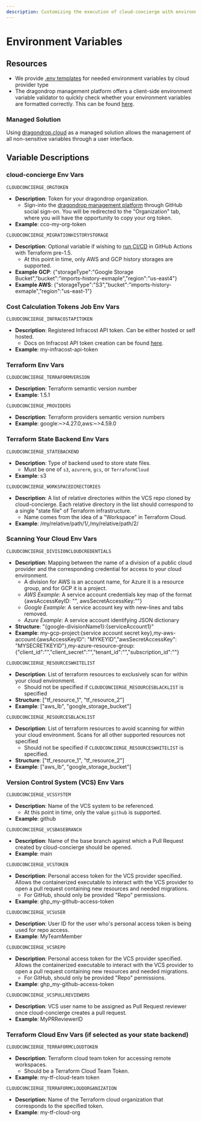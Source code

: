 ```yaml
---
description: Customizing the execution of cloud-concierge with environment variables
---
```


# Environment Variables

## Resources

* We provide [.env templates](https://github.com/dragondrop-cloud/cloud-concierge/tree/dev/examples/environments) for needed environment variables by cloud provider type
* The dragondrop management platform offers a client-side environment variable validator to quickly check whether your environment variables are formatted correctly. This can be found [here](https://app.dragondrop.cloud/env-var-validator).

### Managed Solution

Using [dragondrop.cloud](https://app.dragondrop.cloud) as a managed solution allows the management of all non-sensitive variables through a user interface.

## Variable Descriptions

### cloud-concierge Env Vars

`CLOUDCONCIERGE_ORGTOKEN`

* **Description**: Token for your dragondrop organization.
  * Sign-into the [dragondrop management platform](https://app.dragondrop.cloud) through GitHub social sign-on. You will be redirected to the "Organization" tab, where you will have the opportunity to copy your org token.
* **Example**: cco-my-org-token

`CLOUDCONCIERGE_MIGRATIONHISTORYSTORAGE`

* **Description**: Optional variable if wishing to [run CI/CD](running-imports-with-ci-cd.md) in GitHub Actions with Terraform pre-1.5.
  * At this point in time, only AWS and GCP history storages are supported.
* **Example** **GCP**: {"storageType":"Google Storage Bucket","bucket":"imports-history-exmaple","region":"us-east4"}
* **Example AWS**: {"storageType":"S3","bucket":"imports-history-exmaple","region":"us-east-1"}&#x20;

### Cost Calculation Tokens Job Env Vars

`CLOUDCONCIERGE_INFRACOSTAPITOKEN`

* **Description**: Registered Infracost API token. Can be either hosted or self hosted.
  * Docs on Infracost API token creation can be found [here](https://github.com/infracost/cloud-pricing-api).
* **Example**: my-infracost-api-token

### Terraform Env Vars

`CLOUDCONCIERGE_TERRAFORMVERSION`

* **Description**: Terraform semantic version number
* **Example**: 1.5.1

`CLOUDCONCIERGE_PROVIDERS`

* **Description**: Terraform providers semantic version numbers
* **Example**: google:\~>4.27.0,aws:\~>4.59.0

### Terraform State Backend Env Vars

`CLOUDCONCIERGE_STATEBACKEND`

* **Description**: Type of backend used to store state files.
  * Must be one of `s3`, `azurerm`, `gcs`, or  `TerraformCloud`&#x20;
* **Example**: s3

`CLOUDCONCIERGE_WORKSPACEDIRECTORIES`

* **Description**: A list of relative directories within the VCS repo cloned by cloud-concierge. Each relative directory in the list should correspond to a single "state file" of Terraform infrastructure.
  * Name comes from the idea of a "Workspace" in Terraform Cloud.
* **Example**: /my/relative/path/1/,/my/relative/path/2/

### Scanning Your Cloud Env Vars

`CLOUDCONCIERGE_DIVISIONCLOUDCREDENTIALS`

* **Description**: Mapping between the name of a division of a public cloud provider and the corresponding credential for access to your cloud environment.
  * A division for AWS is an account name, for Azure it is a resource group, and for GCP it is a project.
  * _AWS Example_: A service account credentials key map of the format {awsAccessKeyID: "", awsSecretAccessKey:""}
  * _Google Example_: A service account key with new-lines and tabs removed.
  * _Azure Example_: A service account identifying JSON dictionary
* **Structure**: "{google-divisionName1}:{serviceAccount1}"
* **Example**: my-gcp-project:{service account secret key},my-aws-account:{awsAccessKeyID": "MYKEYID","awsSecretAccessKey": "MYSECRETKEYID"},my-azure-resource-group:{"client\_id":"","client\_secret":"","tenant\_id":"","subscription\_id":""}

`CLOUDCONCIERGE_RESOURCESWHITELIST`

* **Description**: List of terraform resources to exclusively scan for within your cloud environment.
  * Should not be specified if `CLOUDCONCIERGE_RESOURCESBLACKLIST` is specified
* **Structure**: \["tf\_resource\_1", "tf\_resource\_2"]
* **Example**: \["aws\_lb", "google\_storage\_bucket"]

`CLOUDCONCIERGE_RESOURCESBLACKLIST`

* **Description**: List of terraform resources to avoid scanning for within your cloud environment. Scans for all other supported resources not specified
  * Should not be specified if `CLOUDCONCIERGE_RESOURCESWHITELIST` is specified.
* **Structure**: \["tf\_resource\_1", "tf\_resource\_2"]
* **Example**: \["aws\_lb", "google\_storage\_bucket"]

### Version Control System (VCS) Env Vars

`CLOUDCONCIERGE_VCSSYSTEM`

* **Description**: Name of the VCS system to be referenced.
  * At this point in time, only the value `github` is supported.
* **Example**: github

`CLOUDCONCIERGE_VCSBASEBRANCH`

* **Description**: Name of the base branch against which a Pull Request created by cloud-concierge should be opened.
* **Example**: main

`CLOUDCONCIERGE_VCSTOKEN`

* **Description**: Personal access token for the VCS provider specified. Allows the containerized executable to interact with the VCS provider to open a pull request containing new resources and needed migrations.
  * For GitHub, should only be provided "Repo" permissions.
* **Example**: ghp\_my-github-access-token

`CLOUDCONCIERGE_VCSUSER`

* **Description**: User ID for the user who's personal access token is being used for repo access.
* **Example**: MyTeamMember

`CLOUDCONCIERGE_VCSREPO`

* **Description**: Personal access token for the VCS provider specified. Allows the containerized executable to interact with the VCS provider to open a pull request containing new resources and needed migrations.
  * For GitHub, should only be provided "Repo" permissions.
* **Example**: ghp\_my-github-access-token

`CLOUDCONCIERGE_VCSPULLREVIEWERS`

* **Description**: VCS user name to be assigned as  Pull Request reviewer once cloud-concierge creates a pull request.
* **Example**: MyPRReviewerID

### Terraform Cloud Env Vars (if selected as your state backend)

`CLOUDCONCIERGE_TERRAFORMCLOUDTOKEN`

* **Description**: Terraform cloud team token for accessing remote workspaces.
  * Should be a Terraform Cloud Team Token.
* **Example**: my-tf-cloud-team token

`CLOUDCONCIERGE_TERRAFORMCLOUDORGANIZATION`

* **Description**: Name of the Terraform cloud organization that corresponds to the specified token.
* **Example**: my-tf-cloud-org
